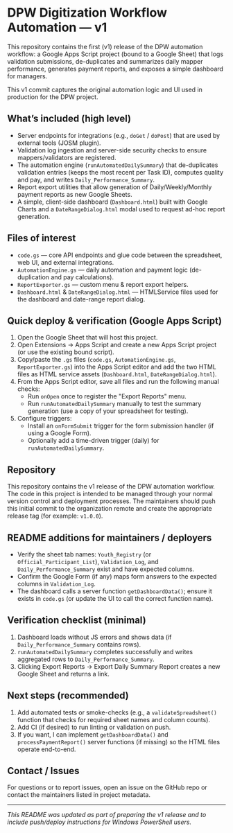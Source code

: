 # DPW Digitization Workflow Automation — v1

This repository contains the first (v1) release of the DPW automation workflow: a Google Apps Script project (bound to a Google Sheet) that logs validation submissions, de-duplicates and summarizes daily mapper performance, generates payment reports, and exposes a simple dashboard for managers.

This v1 commit captures the original automation logic and UI used in production for the DPW project.

## What’s included (high level)

- Server endpoints for integrations (e.g., `doGet` / `doPost`) that are used by external tools (JOSM plugin).
- Validation log ingestion and server-side security checks to ensure mappers/validators are registered.
- The automation engine (`runAutomatedDailySummary`) that de-duplicates validation entries (keeps the most recent per Task ID), computes quality and pay, and writes `Daily_Performance_Summary`.
- Report export utilities that allow generation of Daily/Weekly/Monthly payment reports as new Google Sheets.
- A simple, client-side dashboard (`Dashboard.html`) built with Google Charts and a `DateRangeDialog.html` modal used to request ad-hoc report generation.

## Files of interest

- `code.gs` — core API endpoints and glue code between the spreadsheet, web UI, and external integrations.
- `AutomationEngine.gs` — daily automation and payment logic (de-duplication and pay calculations).
- `ReportExporter.gs` — custom menu & report export helpers.
- `Dashboard.html` & `DateRangeDialog.html` — HTMLService files used for the dashboard and date-range report dialog.

## Quick deploy & verification (Google Apps Script)

1. Open the Google Sheet that will host this project.
2. Open Extensions → Apps Script and create a new Apps Script project (or use the existing bound script).
3. Copy/paste the `.gs` files (`code.gs`, `AutomationEngine.gs`, `ReportExporter.gs`) into the Apps Script editor and add the two HTML files as HTML service assets (`Dashboard.html`, `DateRangeDialog.html`).
4. From the Apps Script editor, save all files and run the following manual checks:
    - Run `onOpen` once to register the "Export Reports" menu.
    - Run `runAutomatedDailySummary` manually to test the summary generation (use a copy of your spreadsheet for testing).
5. Configure triggers:
    - Install an `onFormSubmit` trigger for the form submission handler (if using a Google Form).
    - Optionally add a time-driven trigger (daily) for `runAutomatedDailySummary`.

## Repository

This repository contains the v1 release of the DPW automation workflow. The code in this project is intended to be managed through your normal version control and deployment processes. The maintainers should push this initial commit to the organization remote and create the appropriate release tag (for example: `v1.0.0`).

## README additions for maintainers / deployers

- Verify the sheet tab names: `Youth_Registry` (or `Official_Participant_List`), `Validation_Log`, and `Daily_Performance_Summary` exist and have expected columns.
- Confirm the Google Form (if any) maps form answers to the expected columns in `Validation_Log`.
- The dashboard calls a server function `getDashboardData()`; ensure it exists in `code.gs` (or update the UI to call the correct function name).

## Verification checklist (minimal)

1. Dashboard loads without JS errors and shows data (if `Daily_Performance_Summary` contains rows).
2. `runAutomatedDailySummary` completes successfully and writes aggregated rows to `Daily_Performance_Summary`.
3. Clicking Export Reports → Export Daily Summary Report creates a new Google Sheet and returns a link.

## Next steps (recommended)

1. Add automated tests or smoke-checks (e.g., a `validateSpreadsheet()` function that checks for required sheet names and column counts).
2. Add CI (if desired) to run linting or validation on push.
3. If you want, I can implement `getDashboardData()` and `processPaymentReport()` server functions (if missing) so the HTML files operate end-to-end.

## Contact / Issues

For questions or to report issues, open an issue on the GitHub repo or contact the maintainers listed in project metadata.

---
_This README was updated as part of preparing the v1 release and to include push/deploy instructions for Windows PowerShell users._